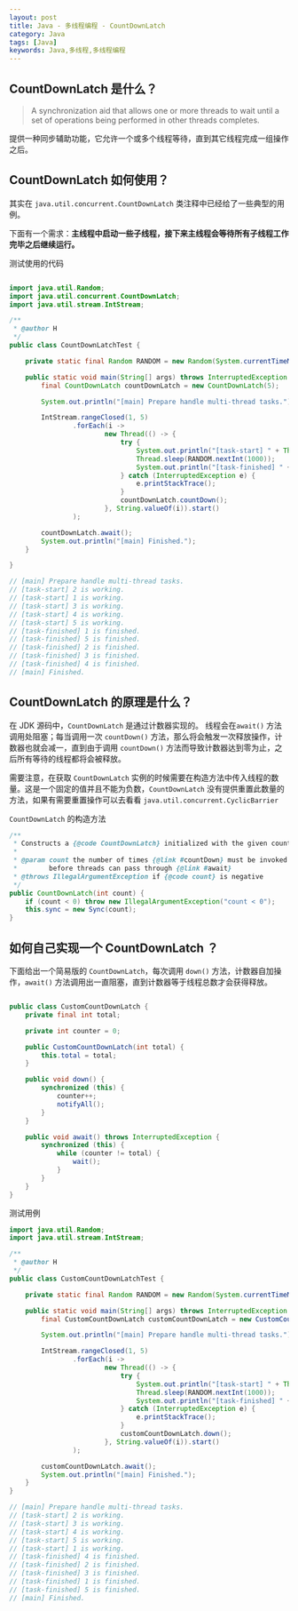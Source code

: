 ```yaml
---
layout: post
title: Java - 多线程编程 - CountDownLatch
category: Java
tags: [Java]
keywords: Java,多线程,多线程编程
---
```


## CountDownLatch 是什么？

> A synchronization aid that allows one or more threads to wait until a set of operations being performed in other threads completes.

提供一种同步辅助功能，它允许一个或多个线程等待，直到其它线程完成一组操作之后。

## CountDownLatch 如何使用？

其实在 `java.util.concurrent.CountDownLatch` 类注释中已经给了一些典型的用例。

下面有一个需求：**主线程中启动一些子线程，接下来主线程会等待所有子线程工作完毕之后继续运行。**

测试使用的代码

```java

import java.util.Random;
import java.util.concurrent.CountDownLatch;
import java.util.stream.IntStream;

/**
 * @author H
 */
public class CountDownLatchTest {

    private static final Random RANDOM = new Random(System.currentTimeMillis());

    public static void main(String[] args) throws InterruptedException {
        final CountDownLatch countDownLatch = new CountDownLatch(5);

        System.out.println("[main] Prepare handle multi-thread tasks.");

        IntStream.rangeClosed(1, 5)
                .forEach(i ->
                        new Thread(() -> {
                            try {
                                System.out.println("[task-start] " + Thread.currentThread().getName() + " is working.");
                                Thread.sleep(RANDOM.nextInt(1000));
                                System.out.println("[task-finished] " + Thread.currentThread().getName() + " is finished.");
                            } catch (InterruptedException e) {
                                e.printStackTrace();
                            }
                            countDownLatch.countDown();
                        }, String.valueOf(i)).start()
                );

        countDownLatch.await();
        System.out.println("[main] Finished.");
    }

}

// [main] Prepare handle multi-thread tasks.
// [task-start] 2 is working.
// [task-start] 1 is working.
// [task-start] 3 is working.
// [task-start] 4 is working.
// [task-start] 5 is working.
// [task-finished] 1 is finished.
// [task-finished] 5 is finished.
// [task-finished] 2 is finished.
// [task-finished] 3 is finished.
// [task-finished] 4 is finished.
// [main] Finished.

```

## CountDownLatch 的原理是什么？

在 JDK 源码中，`CountDownLatch` 是通过计数器实现的。 线程会在`await()` 方法调用处阻塞；每当调用一次 `countDown()` 方法，那么将会触发一次释放操作，计数器也就会减一，直到由于调用 `countDown()` 方法而导致计数器达到零为止，之后所有等待的线程都将会被释放。

需要注意，在获取 `CountDownLatch` 实例的时候需要在构造方法中传入线程的数量。这是一个固定的值并且不能为负数，`CountDownLatch` 没有提供重置此数量的方法，如果有需要重置操作可以去看看 `java.util.concurrent.CyclicBarrier`


`CountDownLatch` 的构造方法

```java
/**
 * Constructs a {@code CountDownLatch} initialized with the given count.
 *
 * @param count the number of times {@link #countDown} must be invoked
 *        before threads can pass through {@link #await}
 * @throws IllegalArgumentException if {@code count} is negative
 */
public CountDownLatch(int count) {
    if (count < 0) throw new IllegalArgumentException("count < 0");
    this.sync = new Sync(count);
}
```


## 如何自己实现一个 CountDownLatch ？

下面给出一个简易版的 `CountDownLatch`，每次调用 `down()` 方法，计数器自加操作，`await()` 方法调用出一直阻塞，直到计数器等于线程总数才会获得释放。


```java

public class CustomCountDownLatch {
    private final int total;

    private int counter = 0;

    public CustomCountDownLatch(int total) {
        this.total = total;
    }

    public void down() {
        synchronized (this) {
            counter++;
            notifyAll();
        }
    }

    public void await() throws InterruptedException {
        synchronized (this) {
            while (counter != total) {
                wait();
            }
        }
    }
}

```

测试用例

```java
import java.util.Random;
import java.util.stream.IntStream;

/**
 * @author H
 */
public class CustomCountDownLatchTest {

    private static final Random RANDOM = new Random(System.currentTimeMillis());

    public static void main(String[] args) throws InterruptedException {
        final CustomCountDownLatch customCountDownLatch = new CustomCountDownLatch(5);

        System.out.println("[main] Prepare handle multi-thread tasks.");

        IntStream.rangeClosed(1, 5)
                .forEach(i ->
                        new Thread(() -> {
                            try {
                                System.out.println("[task-start] " + Thread.currentThread().getName() + " is working.");
                                Thread.sleep(RANDOM.nextInt(1000));
                                System.out.println("[task-finished] " + Thread.currentThread().getName() + " is finished.");
                            } catch (InterruptedException e) {
                                e.printStackTrace();
                            }
                            customCountDownLatch.down();
                        }, String.valueOf(i)).start()
                );

        customCountDownLatch.await();
        System.out.println("[main] Finished.");
    }
}

// [main] Prepare handle multi-thread tasks.
// [task-start] 2 is working.
// [task-start] 3 is working.
// [task-start] 4 is working.
// [task-start] 5 is working.
// [task-start] 1 is working.
// [task-finished] 4 is finished.
// [task-finished] 2 is finished.
// [task-finished] 3 is finished.
// [task-finished] 1 is finished.
// [task-finished] 5 is finished.
// [main] Finished.

```
